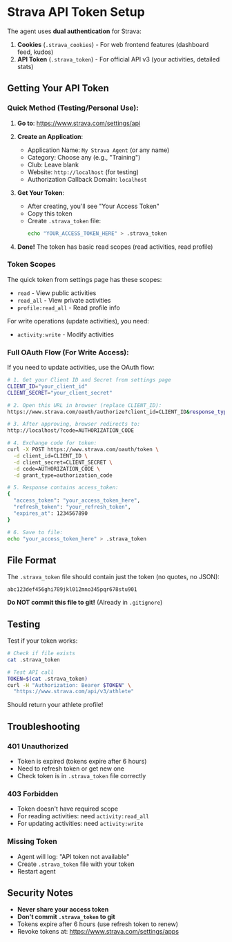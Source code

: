 # Strava API Token Setup

The agent uses **dual authentication** for Strava:

1. **Cookies** (`.strava_cookies`) - For web frontend features (dashboard feed, kudos)
2. **API Token** (`.strava_token`) - For official API v3 (your activities, detailed stats)

## Getting Your API Token

### Quick Method (Testing/Personal Use):

1. **Go to**: https://www.strava.com/settings/api
2. **Create an Application**:
   - Application Name: `My Strava Agent` (or any name)
   - Category: Choose any (e.g., "Training")
   - Club: Leave blank
   - Website: `http://localhost` (for testing)
   - Authorization Callback Domain: `localhost`

3. **Get Your Token**:
   - After creating, you'll see "Your Access Token"
   - Copy this token
   - Create `.strava_token` file:
     ```bash
     echo "YOUR_ACCESS_TOKEN_HERE" > .strava_token
     ```

4. **Done!** The token has basic read scopes (read activities, read profile)

### Token Scopes

The quick token from settings page has these scopes:
- `read` - View public activities
- `read_all` - View private activities
- `profile:read_all` - Read profile info

For write operations (update activities), you need:
- `activity:write` - Modify activities

### Full OAuth Flow (For Write Access):

If you need to update activities, use the OAuth flow:

```bash
# 1. Get your Client ID and Secret from settings page
CLIENT_ID="your_client_id"
CLIENT_SECRET="your_client_secret"

# 2. Open this URL in browser (replace CLIENT_ID):
https://www.strava.com/oauth/authorize?client_id=CLIENT_ID&response_type=code&redirect_uri=http://localhost&scope=read,activity:read_all,activity:write&approval_prompt=force

# 3. After approving, browser redirects to:
http://localhost/?code=AUTHORIZATION_CODE

# 4. Exchange code for token:
curl -X POST https://www.strava.com/oauth/token \
  -d client_id=CLIENT_ID \
  -d client_secret=CLIENT_SECRET \
  -d code=AUTHORIZATION_CODE \
  -d grant_type=authorization_code

# 5. Response contains access_token:
{
  "access_token": "your_access_token_here",
  "refresh_token": "your_refresh_token",
  "expires_at": 1234567890
}

# 6. Save to file:
echo "your_access_token_here" > .strava_token
```

## File Format

The `.strava_token` file should contain just the token (no quotes, no JSON):

```
abc123def456ghi789jkl012mno345pqr678stu901
```

**Do NOT commit this file to git!** (Already in `.gitignore`)

## Testing

Test if your token works:

```bash
# Check if file exists
cat .strava_token

# Test API call
TOKEN=$(cat .strava_token)
curl -H "Authorization: Bearer $TOKEN" \
  "https://www.strava.com/api/v3/athlete"
```

Should return your athlete profile!

## Troubleshooting

### 401 Unauthorized
- Token is expired (tokens expire after 6 hours)
- Need to refresh token or get new one
- Check token is in `.strava_token` file correctly

### 403 Forbidden
- Token doesn't have required scope
- For reading activities: need `activity:read_all`
- For updating activities: need `activity:write`

### Missing Token
- Agent will log: "API token not available"
- Create `.strava_token` file with your token
- Restart agent

## Security Notes

- **Never share your access token**
- **Don't commit `.strava_token` to git**
- Tokens expire after 6 hours (use refresh token to renew)
- Revoke tokens at: https://www.strava.com/settings/apps
